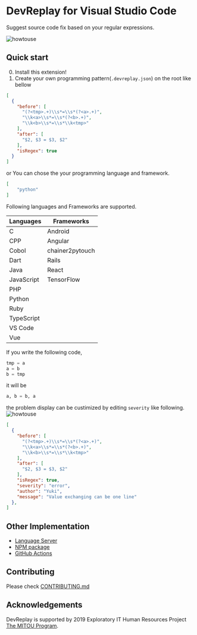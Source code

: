 # DevReplay for Visual Studio Code

Suggest source code fix based on your regular expressions.

![howtouse](https://raw.githubusercontent.com/devreplay/vscode-devreplay/master/img/rulemake.gif)

## Quick start

0. Install this extension!
1. Create your own programming pattern(`.devreplay.json`) on the root like bellow

```json
[
  {
    "before": [
      "(?<tmp>.+)\\s*=\\s*(?<a>.+)",
      "\\k<a>\\s*=\\s*(?<b>.+)",
      "\\k<b>\\s*=\\s*\\k<tmp>"
    ],
    "after": [
      "$2, $3 = $3, $2"
    ],
    "isRegex": true
  }
]
```

or You can chose the your programming language and framework.

```json
[
    "python"
]
```

Following languages and Frameworks are supported.

| Languages  | Frameworks      |
|------------|-----------------|
| C          | Android         |
| CPP        | Angular         |
| Cobol      | chainer2pytouch |
| Dart       | Rails           |
| Java       | React           |
| JavaScript | TensorFlow      |
| PHP        |                 |
| Python     |                 |
| Ruby       |                 |
| TypeScript |                 |
| VS Code    |                 |
| Vue        |                 |

If you write the following code,

```python
tmp = a
a = b
b = tmp
```

it will be

```python
a, b = b, a
```

the problem display can be custimized by editing `severity` like following.
![howtouse](https://raw.githubusercontent.com/devreplay/vscode-devreplay/master/img/severity.gif)

```json
[
  {
    "before": [
      "(?<tmp>.+)\\s*=\\s*(?<a>.+)",
      "\\k<a>\\s*=\\s*(?<b>.+)",
      "\\k<b>\\s*=\\s*\\k<tmp>"
    ],
    "after": [
      "$2, $3 = $3, $2"
    ],
    "isRegex": true,
    "severity": "error",
    "author": "Yuki",
    "message": "Value exchanging can be one line"
  },
]
```

## Other Implementation

* [Language Server](https://www.npmjs.com/package/devreplay-server)
* [NPM package](https://www.npmjs.com/package/devreplay)
* [GitHub Actions](https://github.com/devreplay/devreplay#github-actions)

## Contributing

Please check [CONTRIBUTING.md](https://github.com/devreplay/vscode-devreplay/blob/master/CONTRIBUTING.md)

## Acknowledgements

DevReplay is supported by 2019 Exploratory IT Human Resources Project [The MITOU Program](https://www.ipa.go.jp/jinzai/mitou/portal_index.html).
